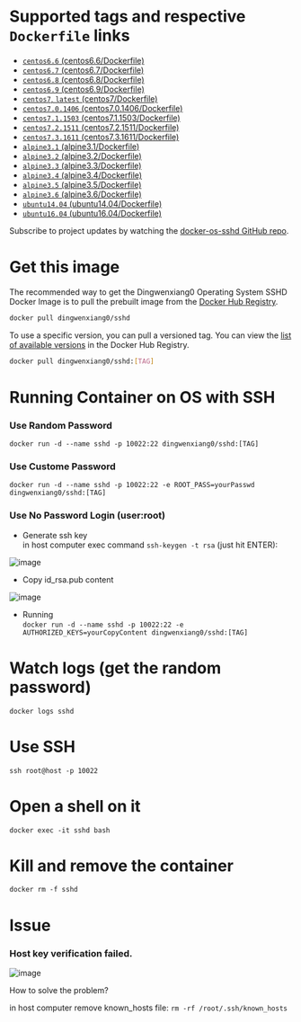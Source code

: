 # Supported tags and respective `Dockerfile` links

 - [`centos6.6` (centos6.6/Dockerfile)](https://github.com/docker-zone/docker-os-sshd/blob/centos6.6/centos/6.6/Dockerfile)
 - [`centos6.7` (centos6.7/Dockerfile)](https://github.com/docker-zone/docker-os-sshd/blob/centos6.7/centos/6.7/Dockerfile)
 - [`centos6.8` (centos6.8/Dockerfile)](https://github.com/docker-zone/docker-os-sshd/blob/centos6.8/centos/6.8/Dockerfile)
 - [`centos6.9` (centos6.9/Dockerfile)](https://github.com/docker-zone/docker-os-sshd/blob/centos6.9/centos/6.9/Dockerfile)
 - [`centos7`, `latest` (centos7/Dockerfile)](https://github.com/docker-zone/docker-os-sshd/blob/centos7/centos/7/Dockerfile)
 - [`centos7.0.1406` (centos7.0.1406/Dockerfile)](https://github.com/docker-zone/docker-os-sshd/blob/centos7.0.1406/centos/7.0.1406/Dockerfile)
 - [`centos7.1.1503` (centos7.1.1503/Dockerfile)](https://github.com/docker-zone/docker-os-sshd/blob/centos7.1.1503/centos/7.1.1503/Dockerfile)
 - [`centos7.2.1511` (centos7.2.1511/Dockerfile)](https://github.com/docker-zone/docker-os-sshd/blob/centos7.2.1511/centos/7.2.1511/Dockerfile)
 - [`centos7.3.1611` (centos7.3.1611/Dockerfile)](https://github.com/docker-zone/docker-os-sshd/blob/centos7.3.1611/centos/7.3.1611/Dockerfile)
 - [`alpine3.1` (alpine3.1/Dockerfile)](https://github.com/docker-zone/docker-os-sshd/blob/alpine3.1/alpine/3.1/Dockerfile)
 - [`alpine3.2` (alpine3.2/Dockerfile)](https://github.com/docker-zone/docker-os-sshd/blob/alpine3.2/alpine/3.2/Dockerfile)
 - [`alpine3.3` (alpine3.3/Dockerfile)](https://github.com/docker-zone/docker-os-sshd/blob/alpine3.3/alpine/3.3/Dockerfile)
 - [`alpine3.4` (alpine3.4/Dockerfile)](https://github.com/docker-zone/docker-os-sshd/blob/alpine3.4/alpine/3.4/Dockerfile)
 - [`alpine3.5` (alpine3.5/Dockerfile)](https://github.com/docker-zone/docker-os-sshd/blob/alpine3.5/alpine/3.5/Dockerfile)
 - [`alpine3.6` (alpine3.6/Dockerfile)](https://github.com/docker-zone/docker-os-sshd/blob/alpine3.6/alpine/3.6/Dockerfile)
 - [`ubuntu14.04` (ubuntu14.04/Dockerfile)](https://github.com/docker-zone/docker-os-sshd/blob/ubuntu14.04/ubuntu/14.04/Dockerfile)
 - [`ubuntu16.04` (ubuntu16.04/Dockerfile)](https://github.com/docker-zone/docker-os-sshd/blob/ubuntu16.04/alpine/16.04/Dockerfile)

Subscribe to project updates by watching the [docker-os-sshd GitHub repo](https://github.com/docker-zone/docker-os-sshd).
 
# Get this image

The recommended way to get the Dingwenxiang0 Operating System SSHD Docker Image is to pull the prebuilt image from the [Docker Hub Registry](https://hub.docker.com/r/dingwenxiang0/sshd/).

```bash
docker pull dingwenxiang0/sshd
```

To use a specific version, you can pull a versioned tag. You can view the [list of available versions](https://hub.docker.com/r/dingwenxiang0/sshd/tags/) in the Docker Hub Registry.

```bash
docker pull dingwenxiang0/sshd:[TAG]
```

# Running Container on OS with SSH

### Use Random Password
`docker run -d --name sshd -p 10022:22 dingwenxiang0/sshd:[TAG]`

### Use Custome Password 
`docker run -d --name sshd -p 10022:22 -e ROOT_PASS=yourPasswd dingwenxiang0/sshd:[TAG]`

### Use No Password Login (user:root)
* Generate ssh key <br/>
in host computer exec command `ssh-keygen -t rsa` (just hit ENTER):

![image](https://raw.githubusercontent.com/docker-zone/docker-os-sshd/master/sshkeygenexec.png)

* Copy id_rsa.pub content

![image](https://raw.githubusercontent.com/docker-zone/docker-os-sshd/master/copyidrsapub.png)

* Running <br/>
`docker run -d --name sshd -p 10022:22 -e AUTHORIZED_KEYS=yourCopyContent dingwenxiang0/sshd:[TAG]`

# Watch logs (get the random password)

`docker logs sshd`

# Use SSH

`ssh root@host -p 10022`

# Open a shell on it

`docker exec -it sshd bash`

# Kill and remove the container

`docker rm -f sshd`

# Issue

### Host key verification failed.

![image](https://raw.githubusercontent.com/docker-zone/docker-os-sshd/master/hostfailed.png)

How to solve the problem? <br/>

in host computer remove known_hosts file: `rm -rf /root/.ssh/known_hosts`


